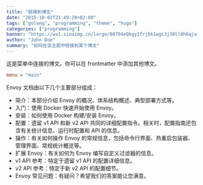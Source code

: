 ```yaml
---
title: "链接到博文"
date: "2015-10-02T21:49:20+02:00"
tags: ["golang", "programming", "theme", "hugo"]
categories: ["programming"]
banner: "https://ws1.sinaimg.cn/large/00704eQkgy1frjbk1wgc3j30ll0h6qja.jpg"
author: "John Doe"
summary: "如何在该主题中链接到某个博文"
---
```


这是菜单中连接的博文。你可以在 frontmatter 中添加其他博文。

```ini
menu = "main"
```

Envoy 文档由以下几个主要部分组成：

- 简介：本部分介绍 Envoy 的概况、体系结构概述、典型部署方式等。
- 入门：使用 Docker 快速开始使用 Envoy。
- 安装：如何使用 Docker 构建/安装 Envoy。
- 配置：遗留 v1 API 和新 v2 API 共同的详细配置指令。相关时，配置指南还包含有关统计信息、运行时配置和 API 的信息。
- 操作：有关如何操作 Envoy 的常规信息，包括命令行界面、热重启包装器、管理界面、常规统计概览等。
- 扩展 Envoy：有关如何为 Envoy 编写自定义过滤器的信息。
- v1 API 参考：特定于遗留 v1 API 的配置详细信息。
- v2 API 参考：特定于新 v2 API 的配置细节。
- Envoy 常见问题：有疑问？希望我们的答案能让您满意。